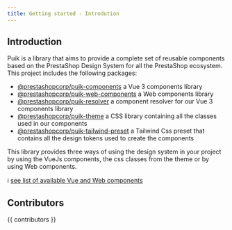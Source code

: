 ```yaml
---
title: Getting started - Introdution
---
```


## Introduction

Puik is a library that aims to provide a complete set of reusable components based on the PrestaShop Design System for all the PrestaShop ecosystem. This project includes the following packages:

- [@prestashopcorp/puik-components](https://www.npmjs.com/package/@prestashopcorp/puik-components) a Vue 3 components library
- [@prestashopcorp/puik-web-components](https://www.npmjs.com/package/@prestashopcorp/puik-web-components) a Web components library
- [@prestashopcorp/puik-resolver](https://www.npmjs.com/package/@prestashopcorp/puik-resolver) a component resolver for our Vue 3 components library
- [@prestashopcorp/puik-theme](https://www.npmjs.com/package/@prestashopcorp/puik-theme) a CSS library containing all the classes used in our components
- [@prestashopcorp/puik-tailwind-preset](https://www.npmjs.com/package/@prestashopcorp/puik-tailwind-preset) a Tailwind Css preset that contains all the design tokens used to create the components

This library provides three ways of using the design system in your project by using the VueJs components, the css classes from the theme or by using Web components.

ℹ️ [see list of available Vue and Web components](https://github.com/PrestaShopCorp/puik/blob/main/RELEASE-NOTES-V2.md#available-components)

<script setup>
import { ref, onMounted } from 'vue';
import useContributors from '@vitepress/components/useContributors.vue';

const contributors = ref([]);

onMounted(async () => {
  try {
    const response = await fetch('https://api.github.com/repos/PrestaShopCorp/puik/contributors');
    if (!response.ok) {
      throw new Error(`Erreur HTTP ! Statut : ${response.status}`);
    }
    contributors.value = await response.json();
  } catch (error) {
    console.error('Erreur lors de la récupération des contributeurs :', error);
  }
});

</script>

## Contributors

<useContributors />

{{ contributors }}

